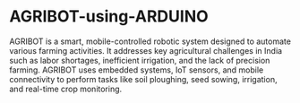 # AGRIBOT-using-ARDUINO
AGRIBOT is a smart, mobile-controlled robotic system designed to automate various farming activities. It addresses key agricultural challenges in India such as labor shortages, inefficient irrigation, and the lack of precision farming. AGRIBOT uses embedded systems, IoT sensors, and mobile connectivity to perform tasks like soil ploughing, seed sowing, irrigation, and real-time crop monitoring.
